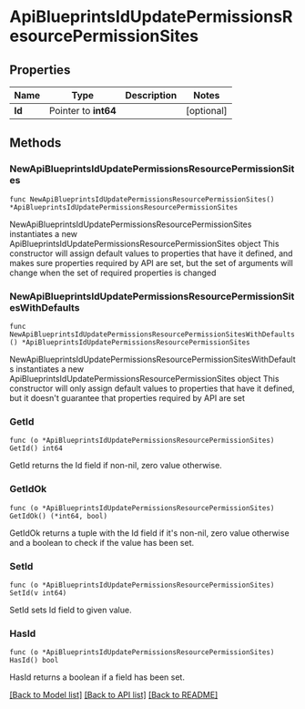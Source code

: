 # ApiBlueprintsIdUpdatePermissionsResourcePermissionSites

## Properties

Name | Type | Description | Notes
------------ | ------------- | ------------- | -------------
**Id** | Pointer to **int64** |  | [optional] 

## Methods

### NewApiBlueprintsIdUpdatePermissionsResourcePermissionSites

`func NewApiBlueprintsIdUpdatePermissionsResourcePermissionSites() *ApiBlueprintsIdUpdatePermissionsResourcePermissionSites`

NewApiBlueprintsIdUpdatePermissionsResourcePermissionSites instantiates a new ApiBlueprintsIdUpdatePermissionsResourcePermissionSites object
This constructor will assign default values to properties that have it defined,
and makes sure properties required by API are set, but the set of arguments
will change when the set of required properties is changed

### NewApiBlueprintsIdUpdatePermissionsResourcePermissionSitesWithDefaults

`func NewApiBlueprintsIdUpdatePermissionsResourcePermissionSitesWithDefaults() *ApiBlueprintsIdUpdatePermissionsResourcePermissionSites`

NewApiBlueprintsIdUpdatePermissionsResourcePermissionSitesWithDefaults instantiates a new ApiBlueprintsIdUpdatePermissionsResourcePermissionSites object
This constructor will only assign default values to properties that have it defined,
but it doesn't guarantee that properties required by API are set

### GetId

`func (o *ApiBlueprintsIdUpdatePermissionsResourcePermissionSites) GetId() int64`

GetId returns the Id field if non-nil, zero value otherwise.

### GetIdOk

`func (o *ApiBlueprintsIdUpdatePermissionsResourcePermissionSites) GetIdOk() (*int64, bool)`

GetIdOk returns a tuple with the Id field if it's non-nil, zero value otherwise
and a boolean to check if the value has been set.

### SetId

`func (o *ApiBlueprintsIdUpdatePermissionsResourcePermissionSites) SetId(v int64)`

SetId sets Id field to given value.

### HasId

`func (o *ApiBlueprintsIdUpdatePermissionsResourcePermissionSites) HasId() bool`

HasId returns a boolean if a field has been set.


[[Back to Model list]](../README.md#documentation-for-models) [[Back to API list]](../README.md#documentation-for-api-endpoints) [[Back to README]](../README.md)


